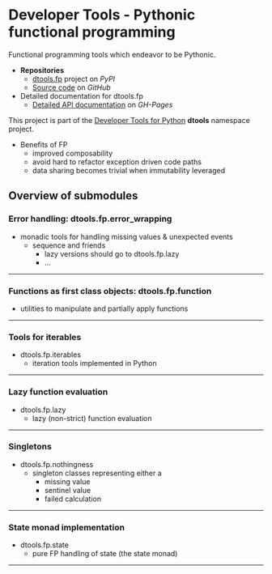 # Developer Tools - Pythonic functional programming

Functional programming tools which endeavor to be Pythonic.

- **Repositories**
  - [dtools.fp][1] project on *PyPI*
  - [Source code][2] on *GitHub*
- Detailed documentation for dtools.fp
  - [Detailed API documentation][3] on *GH-Pages*

This project is part of the [Developer Tools for Python][4] **dtools**
namespace project.

- Benefits of FP
  - improved composability
  - avoid hard to refactor exception driven code paths
  - data sharing becomes trivial when immutability leveraged

## Overview of submodules

### Error handling: dtools.fp.error_wrapping

- monadic tools for handling missing values & unexpected events
  - sequence and friends
    - lazy versions should go to dtools.fp.lazy
    - ...

______________________________________________________________________

### Functions as first class objects: dtools.fp.function

  - utilities to manipulate and partially apply functions

______________________________________________________________________

### Tools for iterables

- dtools.fp.iterables
  - iteration tools implemented in Python

______________________________________________________________________

### Lazy function evaluation

- dtools.fp.lazy
  - lazy (non-strict) function evaluation

______________________________________________________________________

### Singletons

- dtools.fp.nothingness
  - singleton classes representing either a
    - missing value
    - sentinel value
    - failed calculation

______________________________________________________________________

### State monad implementation

- dtools.fp.state
  - pure FP handling of state (the state monad)

______________________________________________________________________

[1]: https://pypi.org/project/dtools.fp/
[2]: https://github.com/grscheller/dtools-fp/
[3]: https://grscheller.github.io/dtools-namespace-projects/fp/
[4]: https://github.com/grscheller/dtools-namespace-projects/blob/main/README.md
